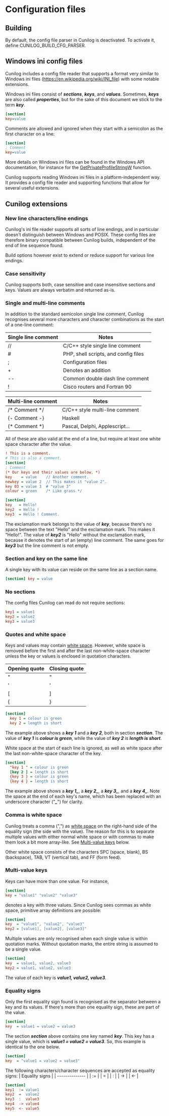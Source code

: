 # Configuration files
## Building

By default, the config file parser in Cunilog is deactivated. To activate it, define CUNILOG_BUILD_CFG_PARSER.

## Windows ini config files

Cunilog includes a config file reader that supports a format very similar to Windows ini files (https://en.wikipedia.org/wiki/INI_file) with some notable extensions.

Windows ini files consist of ***sections***, ***keys***, and ***values***. Sometimes, ***keys*** are also called ***properties***, but for the sake of this document we stick to the term ***key***.

```ini
[section]
key=value
```
Comments are allowed and ignored when they start with a semicolon as the first character on a line:
```ini
[section]
; Comment
key=value
```

More details on Windows ini files can be found in the Windows API documentation, for instance for the [GetPrivateProfileStringW](https://learn.microsoft.com/en-us/windows/win32/api/winbase/nf-winbase-getprivateprofilestringw) function.

Cunilog supports reading Windows ini files in a platform-independent way. It provides a config file reader and supporting functions that allow for several useful extensions.

## Cunilog extensions
### New line characters/line endings

Cunilog's ini file reader supports all sorts of line endings, and in particular doesn't distinguish between Windows and POSIX. These config files are therefore binary compatible between Cunilog builds, independent of the end of line sequence found.

Build options however exist to extend or reduce support for various line endings.

### Case sensitivity

Cunilog supports both, case sensitive and case insensitive sections and keys. Values are always verbatim and returned as-is.

### Single and multi-line comments
In addition to the standard semicolon single line comment, Cunilog recognises several more characters and character combinations as the start of a one-line comment: 

| Single line comment | Notes                                |
| ------------------- | -------------------------------------|
| //                  | C/C++ style single line comment      |
| #                   | PHP, shell scripts, and config files |
| ;                   | Configuration files                  |
| +                   | Denotes an addition                  |
| --                  | Common double dash line comment      |
| !                   | Cisco routers and Fortran 90         |

| Multi-line comment | Notes                          |
| ------------------ | ------------------------------ |
| /* Comment */      | C/C++ style multi-line comment |
| {- Comment -}      | Haskell                        |
| (* Comment *)      | Pascal, Delphi, Applescript... |

All of these are also valid at the end of a line, but require at least one white space character after the value.
```ini
! This is a comment.
# This is also a comment.
[section]
; Comment
(* Our keys and their values are below. *)
key    = value    // Another comment.
newkey = value 2  // This makes it "value 2".
key 03 = value 3  # "value 3"
colour = green    /* Like grass */
```

```ini
[section]
key   = Hello!
key2  = Hello !
key3  = Hello ! Comment.
```
The exclamation mark belongs to the value of ***key***, because there's no space between the text "Hello" and the exclamation mark. This makes it "Hello!".
The value of ***key2*** is "Hello" without the exclamation mark, because it denotes the start of an (empty) line comment. The same goes for ***key3*** but the line comment is not empty.

### Section and key on the same line

A single key with its value can reside on the same line as a section name.
```ini
[section] key = value
```

### No sections

The config files Cunilog can read do not require sections:
```ini
key1 = value1
key2 = value2
key3 = value3
```

### Quotes and white space

Keys and values may contain [white space](https://en.wikipedia.org/wiki/Whitespace_character).
However, white space is removed before the first and after the last non-white-space character
unless the key or values is enclosed in quotation characters.

| Opening quote | Closing quote |
| ------------- | ------------- |
| "             | "             |
| '             | '             |
| [             | ]             |
| {             | }             |

```ini
[section]
  key 1 = colour is green
  key 2 = length is short
```
The example above shows a ***key 1*** and a ***key 2***, both in section ***section***.
The value of ***key 1*** is ***colour is green***, while the value of ***key 2*** is
***length is short***.

White space at the start of each line is ignored, as well as white space after
the last non-white-space character of the key.

```ini
[section]
  "key 1 " = colour is green
  [key 2 ] = length is short
  {key 3 } = colour is green
  {key 4 } = length is short
```
The example above shows a ***key 1_***, a ***key 2_***, a ***key 3_***, and a ***key 4_***.
Note the space at the end of each key's name, which has been replaced with an
underscore character ("***_***") for clarity.

### Comma is white space

Cunilog treats a comma (",") as [white space](https://en.wikipedia.org/wiki/Whitespace_character) on the right-hand side of the equality sign (the side with the value). The reason for this is to separate multiple values with either normal white space or with commas to make them look a bit more array-like. See [Multi-value keys](#-Multi-value-keys) below.

Other white space consists of the characters SPC (space, blank), BS (backspace), TAB,
VT (vertical tab), and FF (form feed).

### Multi-value keys

Keys can have more than one value. For instance,
```ini
[section]
key = "value1" "value2" "value3"
```
denotes a key with three values. Since Cunilog sees commas as white space,
primitive array definitions are possible:
```ini
[section]
key  = "value1", "value2", "value3"
key2 = [value1], [value2], [value3]"
```
Multiple values are only recognised when each single value is within quotation marks. Without quotation marks, the entire string is assumed to be a single value.
```ini
[section]
key  = value1, value2, value3
key2 = value1, value2, value3
```
The value of each key is ***value1, value2, value3***.

### Equality signs

Only the first equality sign found is recognised as the separator between a key and its values. If there's more than one equality sign, these are part of the value.

```ini
[section]
key  = value1 = value2 = value3
```
The section ***section*** above contains one key named ***key***. This key has a single value, which is ***value1 = value2 = value3***. So, this example is identical to the one below.
```ini
[section]
key  = "value1 = value2 = value3"
```

The following characters/character sequences are accepted as equality signs:
| Equality signs |
| -------------- |
| := |
| =  |
| :  |
| -> |
| <- |
```ini
[section]
key1  := value1
key2  =  value2
key3  :  value3
key4  -> value4
key5  <- value5
```
